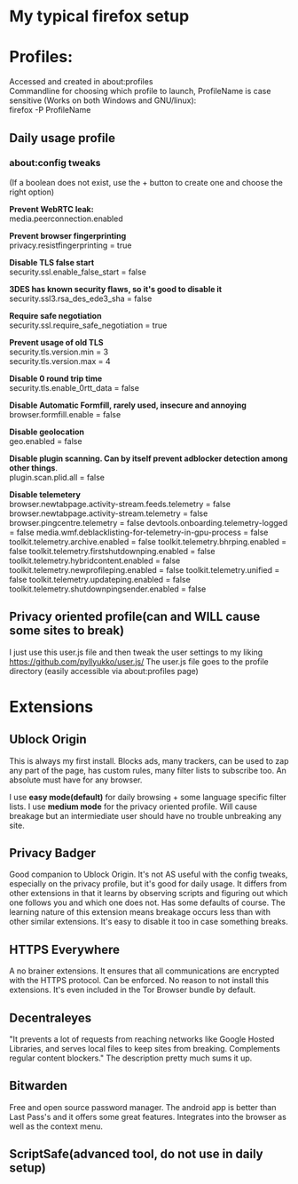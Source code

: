 # My typical firefox setup  

# Profiles:  

Accessed and created in about:profiles   
Commandline for choosing which profile to launch, ProfileName is case sensitive (Works on both Windows and GNU/linux):  
firefox -P ProfileName

## Daily usage profile  

### about:config tweaks    
(If a boolean does not exist, use the + button to create one and choose the right option)

**Prevent WebRTC leak:**  
media.peerconnection.enabled

**Prevent browser fingerprinting**  
privacy.resistfingerprinting = true

**Disable TLS false start**  
security.ssl.enable_false_start = false

**3DES has known security flaws, so it's good to disable it**  
security.ssl3.rsa_des_ede3_sha = false

**Require safe negotiation**  
security.ssl.require_safe_negotiation = true

**Prevent usage of old TLS**  
security.tls.version.min = 3  
security.tls.version.max = 4

**Disable 0 round trip time**  
security.tls.enable_0rtt_data = false 

**Disable Automatic Formfill, rarely used, insecure and annoying**  
browser.formfill.enable = false

**Disable geolocation**  
geo.enabled = false

**Disable plugin scanning. Can by itself prevent adblocker detection among other things**.  
plugin.scan.plid.all = false

**Disable telemetery**  
browser.newtabpage.activity-stream.feeds.telemetry = false
browser.newtabpage.activity-stream.telemetry = false
browser.pingcentre.telemetry = false
devtools.onboarding.telemetry-logged = false
media.wmf.deblacklisting-for-telemetry-in-gpu-process = false
toolkit.telemetry.archive.enabled = false
toolkit.telemetry.bhrping.enabled = false
toolkit.telemetry.firstshutdownping.enabled = false
toolkit.telemetry.hybridcontent.enabled = false
toolkit.telemetry.newprofileping.enabled = false
toolkit.telemetry.unified = false
toolkit.telemetry.updateping.enabled = false
toolkit.telemetry.shutdownpingsender.enabled = false


## Privacy oriented profile(can and WILL cause some sites to break)

I just use this user.js file and then tweak the user settings to my liking
https://github.com/pyllyukko/user.js/
The user.js file goes to the profile directory (easily accessible via about:profiles page)

# Extensions

## Ublock Origin
This is always my first install. Blocks ads, many trackers, can be used to zap any part of the page, has custom rules, many filter lists to subscribe too. An absolute must have for any browser.

I use **easy mode(default)** for daily browsing + some language specific filter lists.
I use **medium mode** for the privacy oriented profile. Will cause breakage but an intermiediate user should have no trouble unbreaking any site.

## Privacy Badger
Good companion to Ublock Origin. It's not AS useful with the config tweaks, especially on the privacy profile, but it's good for daily usage. It differs from other extensions in that it learns by observing scripts and figuring out which one follows you and which one does not. Has some defaults of course. The learning nature of this extension means breakage occurs less than with other similar extensions. It's easy to disable it too in case something breaks.

## HTTPS Everywhere
A no brainer extensions. It ensures that all communications are encrypted with the HTTPS protocol. Can be enforced. No reason to not install this extensions. It's even included in the Tor Browser bundle by default.

## Decentraleyes
"It prevents a lot of requests from reaching networks like Google Hosted Libraries, and serves local files to keep sites from breaking. Complements regular content blockers."
The description pretty much sums it up.

## Bitwarden
Free and open source password manager. The android app is better than Last Pass's and it offers some great features. Integrates into the browser as well as the context menu. 

## ScriptSafe(advanced tool, do not use in daily setup)



